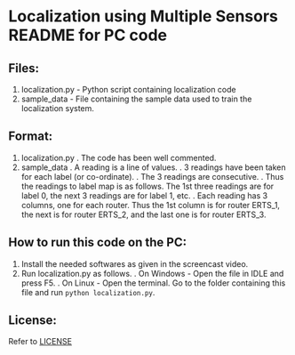 Localization using Multiple Sensors
README for PC code
===================

Files:
---
1. localization.py - Python script containing localization code
2. sample_data - File containing the sample data used to train the localization system.

Format:
---
1. localization.py
	. The code has been well commented.
2. sample_data
	. A reading is a line of values.
	. 3 readings have been taken for each label (or co-ordinate).
	. The 3 readings are consecutive.
	. Thus the readings to label map is as follows. The 1st three readings are for label 0, the next 3 readings are for label 1, etc.
	. Each reading has 3 columns, one for each router. Thus the 1st column is for router ERTS_1, the next is for router ERTS_2, and the last one is for router ERTS_3.

How to run this code on the PC:
---
1. Install the needed softwares as given in the screencast video.
2. Run localization.py as follows.
	. On Windows - Open the file in IDLE and press F5.
	. On Linux - Open the terminal. Go to the folder containing this file and run `python localization.py`.

License:
---
Refer to [LICENSE](../LICENSE)